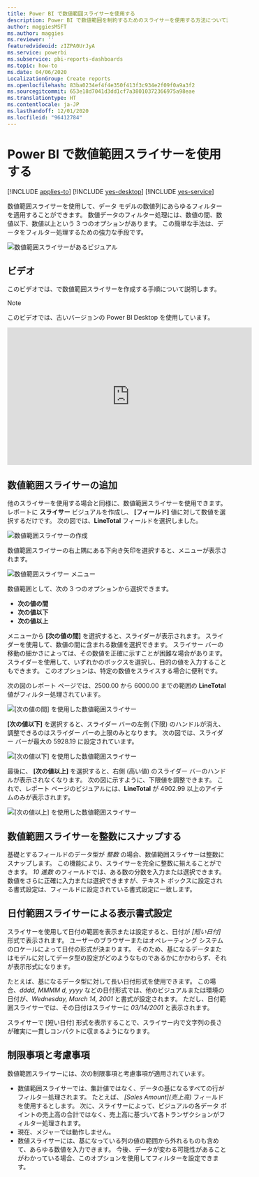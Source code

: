 ```yaml
---
title: Power BI で数値範囲スライサーを使用する
description: Power BI で数値範囲を制約するためのスライサーを使用する方法について説明します。
author: maggiesMSFT
ms.author: maggies
ms.reviewer: ''
featuredvideoid: zIZPA0UrJyA
ms.service: powerbi
ms.subservice: pbi-reports-dashboards
ms.topic: how-to
ms.date: 04/06/2020
LocalizationGroup: Create reports
ms.openlocfilehash: 83ba0234ef4f4e350f413f3c934e2f09f0a9a3f2
ms.sourcegitcommit: 653e18d7041d3dd1cf7a38010372366975a98eae
ms.translationtype: HT
ms.contentlocale: ja-JP
ms.lasthandoff: 12/01/2020
ms.locfileid: "96412784"
---
```

# <a name="use-the-numeric-range-slicer-in-power-bi"></a>Power BI で数値範囲スライサーを使用する

[!INCLUDE [applies-to](../includes/applies-to.md)] [!INCLUDE [yes-desktop](../includes/yes-desktop.md)] [!INCLUDE [yes-service](../includes/yes-service.md)]

数値範囲スライサーを使用して、データ モデルの数値列にあらゆるフィルターを適用することができます。 数値データのフィルター処理には、数値の間、数値以下、数値以上という 3 つのオプションがあります。 この簡単な手法は、データをフィルター処理するための強力な手段です。

![数値範囲スライサーがあるビジュアル](media/desktop-slicer-numeric-range/desktop-slicer-numeric-range-0.png)

## <a name="video"></a>ビデオ

このビデオでは、で数値範囲スライサーを作成する手順について説明します。

> [!NOTE]
> このビデオでは、古いバージョンの Power BI Desktop を使用しています。

<iframe width="560" height="315" src="https://www.youtube.com/embed/zIZPA0UrJyA" frameborder="0" allowfullscreen></iframe> 


## <a name="add-a-numeric-range-slicer"></a>数値範囲スライサーの追加

他のスライサーを使用する場合と同様に、数値範囲スライサーを使用できます。 レポートに **スライサー** ビジュアルを作成し、 **[フィールド]** 値に対して数値を選択するだけです。 次の図では、**LineTotal** フィールドを選択しました。

![数値範囲スライサーの作成](media/desktop-slicer-numeric-range/desktop-slicer-numeric-range-1-create.png)

数値範囲スライサーの右上隅にある下向き矢印を選択すると、メニューが表示されます。

![数値範囲スライサー メニュー](media/desktop-slicer-numeric-range/desktop-slicer-numeric-range-2-between.png)

数値範囲として、次の 3 つのオプションから選択できます。

* **次の値の間**
* **次の値以下**
* **次の値以上**

メニューから **[次の値の間]** を選択すると、スライダーが表示されます。 スライダーを使用して、数値の間に含まれる数値を選択できます。 スライサー バーの移動の細かさによっては、その数値を正確に示すことが困難な場合があります。 スライダーを使用して、いずれかのボックスを選択し、目的の値を入力することもできます。 このオプションは、特定の数値をスライスする場合に便利です。

次の図のレポート ページでは、2500.00 から 6000.00 までの範囲の **LineTotal** 値がフィルター処理されています。

![[次の値の間] を使用した数値範囲スライサー](media/desktop-slicer-numeric-range/desktop-slicer-numeric-range-3-between-range.png)

**[次の値以下]** を選択すると、スライダー バーの左側 (下限) のハンドルが消え、調整できるのはスライダー バーの上限のみとなります。 次の図では、スライダー バーが最大の 5928.19 に設定されています。

![[次の値以下] を使用した数値範囲スライサー](media/desktop-slicer-numeric-range/desktop-slicer-numeric-range-4-less-than.png)

最後に、 **[次の値以上]** を選択すると、右側 (高い値) のスライダー バーのハンドルが表示されなくなります。 次の図に示すように、下限値を調整できます。 これで、レポート ページのビジュアルには、**LineTotal** が 4902.99 以上のアイテムのみが表示されます。

![[次の値以上] を使用した数値範囲スライサー](media/desktop-slicer-numeric-range/desktop-slicer-numeric-range-5-greater-than.png)

## <a name="snap-to-whole-numbers-with-the-numeric-range-slicer"></a>数値範囲スライサーを整数にスナップする

基礎とするフィールドのデータ型が *整数* の場合、数値範囲スライサーは整数にスナップします。 この機能により、スライサーを完全に整数に揃えることができます。 *10 進数* のフィールドでは、ある数の分数を入力または選択できます。 数値をさらに正確に入力または選択できますが、テキスト ボックスに設定される書式設定は、フィールドに設定されている書式設定に一致します。

## <a name="display-formatting-with-the-date-range-slicer"></a>日付範囲スライサーによる表示書式設定

スライサーを使用して日付の範囲を表示または設定すると、日付が *[短い日付]* 形式で表示されます。 ユーザーのブラウザーまたはオペレーティング システムのロケールによって日付の形式が決まります。 そのため、基になるデータまたはモデルに対してデータ型の設定がどのようなものであるかにかかわらず、それが表示形式になります。

たとえば、基になるデータ型に対して長い日付形式を使用できます。 この場合、*dddd, MMMM d, yyyy* などの日付形式では、他のビジュアルまたは環境の日付が、*Wednesday, March 14, 2001* と書式が設定されます。 ただし、日付範囲スライサーでは、その日付はスライサーに *03/14/2001* と表示されます。

スライサーで [短い日付] 形式を表示することで、スライサー内で文字列の長さが確実に一貫しコンパクトに収まるようになります。

## <a name="limitations-and-considerations"></a>制限事項と考慮事項

数値範囲スライサーには、次の制限事項と考慮事項が適用されています。

* 数値範囲スライサーでは、集計値ではなく、データの基になるすべての行がフィルター処理されます。 たとえば、 *[Sales Amount]\(売上高\)* フィールドを使用するとします。 次に、スライサーによって、ビジュアルの各データ ポイントの売上高の合計ではなく、売上高に基づいて各トランザクションがフィルター処理されます。
* 現在、メジャーでは動作しません。
* 数値スライサーには、基になっている列の値の範囲から外れるものも含めて、あらゆる数値を入力できます。 今後、データが変わる可能性があることがわかっている場合、このオプションを使用してフィルターを設定できます。
